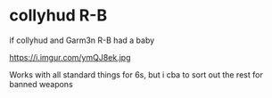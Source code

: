 # collyhud R-B

if collyhud and Garm3n R-B had a baby

https://i.imgur.com/ymQJ8ek.jpg

Works with all standard things for 6s, but i cba to sort out the rest for banned weapons

